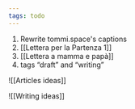 ```yaml
---
tags: todo
---
```

1. Rewrite tommi.space's captions
1. [[Lettera per la Partenza 1]]
1. [[Lettera a mamma e papà]]
1. tags “draft” and “writing”

![[Articles ideas]]

![[Writing ideas]]